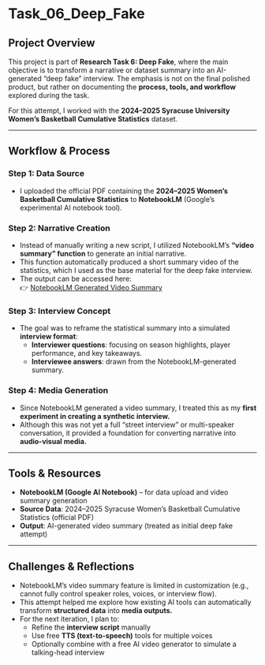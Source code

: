 # Task_06_Deep_Fake

## Project Overview
This project is part of **Research Task 6: Deep Fake**, where the main objective is to transform a narrative or dataset summary into an AI-generated “deep fake” interview. The emphasis is not on the final polished product, but rather on documenting the **process, tools, and workflow** explored during the task.

For this attempt, I worked with the **2024–2025 Syracuse University Women’s Basketball Cumulative Statistics** dataset.

---

## Workflow & Process

### Step 1: Data Source
- I uploaded the official PDF containing the **2024–2025 Women’s Basketball Cumulative Statistics** to **NotebookLM** (Google’s experimental AI notebook tool).

### Step 2: Narrative Creation
- Instead of manually writing a new script, I utilized NotebookLM’s **“video summary” function** to generate an initial narrative.
- This function automatically produced a short summary video of the statistics, which I used as the base material for the deep fake interview.
- The output can be accessed here:  
  👉 [NotebookLM Generated Video Summary](https://notebooklm.google.com/notebook/7f30a502-367a-4a9f-b9c5-c80bcd00e1a3?artifactId=8a99c3b1-7654-4ede-b73b-c501f3073dde)

### Step 3: Interview Concept
- The goal was to reframe the statistical summary into a simulated **interview format**:
  - **Interviewer questions**: focusing on season highlights, player performance, and key takeaways.
  - **Interviewee answers**: drawn from the NotebookLM-generated summary.

### Step 4: Media Generation
- Since NotebookLM generated a video summary, I treated this as my **first experiment in creating a synthetic interview.**
- Although this was not yet a full “street interview” or multi-speaker conversation, it provided a foundation for converting narrative into **audio-visual media.**

---

## Tools & Resources
- **NotebookLM (Google AI Notebook)** – for data upload and video summary generation  
- **Source Data**: 2024–2025 Syracuse Women’s Basketball Cumulative Statistics (official PDF)  
- **Output**: AI-generated video summary (treated as initial deep fake attempt)  

---

## Challenges & Reflections
- NotebookLM’s video summary feature is limited in customization (e.g., cannot fully control speaker roles, voices, or interview flow).
- This attempt helped me explore how existing AI tools can automatically transform **structured data** into **media outputs.**
- For the next iteration, I plan to:
  - Refine the **interview script** manually
  - Use free **TTS (text-to-speech)** tools for multiple voices
  - Optionally combine with a free AI video generator to simulate a talking-head interview